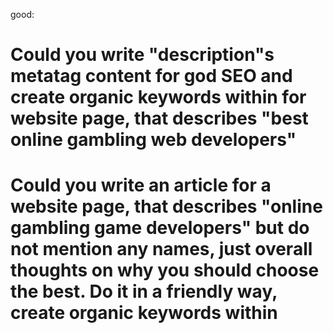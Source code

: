 good: 
# Could you write "description"s metatag content for god SEO and create organic keywords within for website page, that describes "best online gambling web developers" 

# Could you write an article for a website page, that describes "online gambling game developers" but do not mention any names, just overall thoughts on why you should choose the best. Do it in a friendly way, create organic keywords within